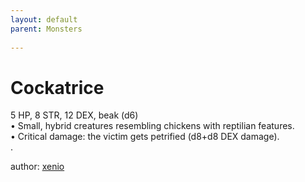```yaml
---
layout: default
parent: Monsters 
   
--- 
```

# Cockatrice
5 HP, 8 STR, 12 DEX, beak (d6)  
• Small, hybrid creatures resembling chickens with reptilian features.  
• Critical damage: the victim gets petrified (d8+d8 DEX damage).  
.  




author: [xenio](https://xenioinabottle.blogspot.com/2021/02/classic-monsters-for-cairnito-part-1.html) 


